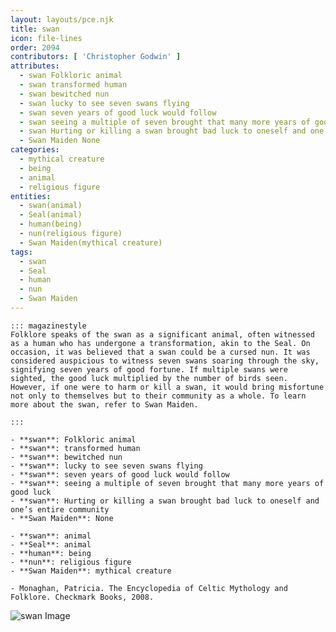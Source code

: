 ```yaml
---
layout: layouts/pce.njk
title: swan
icon: file-lines
order: 2094
contributors: [ 'Christopher Godwin' ]
attributes:
  - swan Folkloric animal
  - swan transformed human
  - swan bewitched nun
  - swan lucky to see seven swans flying
  - swan seven years of good luck would follow
  - swan seeing a multiple of seven brought that many more years of good luck
  - swan Hurting or killing a swan brought bad luck to oneself and one’s entire community
  - Swan Maiden None
categories:
  - mythical creature
  - being
  - animal
  - religious figure
entities:
  - swan(animal)
  - Seal(animal)
  - human(being)
  - nun(religious figure)
  - Swan Maiden(mythical creature)
tags:
  - swan
  - Seal
  - human
  - nun
  - Swan Maiden
---
```

``` tab [group1:Info]
::: magazinestyle
Folklore speaks of the swan as a significant animal, often witnessed as a human who has undergone a transformation, akin to the Seal. On occasion, it was believed that a swan could be a cursed nun. It was considered auspicious to witness seven swans soaring through the sky, signifying seven years of good fortune. If multiple swans were sighted, the good luck multiplied by the number of birds seen. However, if one were to harm or kill a swan, it would bring misfortune not only to themselves but to their community as a whole. To learn more about the swan, refer to Swan Maiden.

:::
```
``` tab [group1:Attributes]
- **swan**: Folkloric animal
- **swan**: transformed human
- **swan**: bewitched nun
- **swan**: lucky to see seven swans flying
- **swan**: seven years of good luck would follow
- **swan**: seeing a multiple of seven brought that many more years of good luck
- **swan**: Hurting or killing a swan brought bad luck to oneself and one’s entire community
- **Swan Maiden**: None
```
``` tab [group1:Entities]
- **swan**: animal
- **Seal**: animal
- **human**: being
- **nun**: religious figure
- **Swan Maiden**: mythical creature
```
``` tab [group1:Sources]
- Monaghan, Patricia. The Encyclopedia of Celtic Mythology and Folklore. Checkmark Books, 2008.
```
![swan Image](https://upload.wikimedia.org/wikipedia/commons/1/12/Cygnus_olor_2_%28Marek_Szczepanek%29.jpg)
